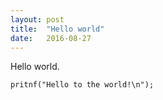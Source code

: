 ```yaml
---
layout: post
title:  "Hello world"
date:   2016-08-27
---
```

<p class="intro"><span class="dropcap">H</span>ello world.


```
pritnf("Hello to the world!\n");
```
